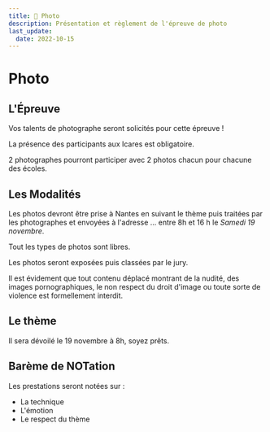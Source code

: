 ```yaml
---
title: 📸 Photo
description: Présentation et règlement de l'épreuve de photo
last_update:
  date: 2022-10-15
---
```


# Photo

## L'Épreuve

Vos talents de photographe seront solicités pour cette épreuve !

La présence des participants aux Icares est obligatoire.

2 photographes pourront participer avec 2 photos chacun pour chacune des écoles.

## Les Modalités

Les photos devront être prise à Nantes en suivant le thème puis traitées par les photographes et envoyées à l'adresse ... entre 8h et 16 h le *Samedi 19 novembre*.

Tout les types de photos sont libres. 

Les photos seront exposées puis classées par le jury.

Il est évidement que tout contenu déplacé montrant de la nudité, des images pornographiques, le non respect du droit d'image ou toute sorte de violence est formellement interdit.

## Le thème

Il sera dévoilé le 19 novembre à 8h, soyez prêts.

## Barème de NOTation

Les prestations seront notées sur :
* La technique
* L'émotion
* Le respect du thème